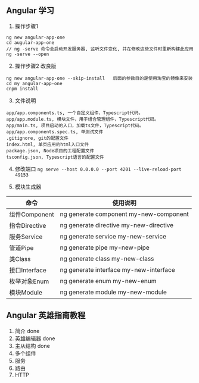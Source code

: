 ## Angular 学习
1. 操作步骤1

```
ng new angular-app-one
cd augular-app-one
// ng -serve 命令会启动开发服务器, 监听文件变化, 并在修改这些文件时重新构建此应用
ng -serve --open
```

2. 操作步骤2 改良版
```
ng new angular-app-one --skip-install   后面的参数目的是使用淘宝的镜像来安装
cd my angular-app-one
cnpm install
```

3. 文件说明

```
app/app.components.ts, 一个自定义组件，Typescript代码。
app/app.module.ts, 模块文件，用于组合管理组件，Typescript代码。
app/main.ts, 项目启动的入口，加载ts文件，Typescript代码。
app/app.components.spec.ts, 单测试文件
.gitignore, git的配置文件
index.html, 单页应用的html入口文件
package.json, Node项目的工程配置文件
tsconfig.json, Typescript语言的配置文件
```

4. 修改端口
`ng serve --host 0.0.0.0 --port 4201 --live-reload-port 49153`

5. 模块生成器

命令 | 使用说明
--- | ---
组件Component | ng generate component my-new-component
指令Directive | ng generate directive my-new-directive
服务Service | ng generate service my-new-service
管道Pipe | ng generate pipe my-new-pipe
类Class | ng generate class my-new-class
接口Interface | ng generate interface my-new-interface
枚举对象Enum | ng generate enum my-new-enum
模块Module | ng generate module my-new-module


## Angular 英雄指南教程
1. 简介 done
2. 英雄编辑器 done
3. 主从结构 done
4. 多个组件
5. 服务
6. 路由
7. HTTP
